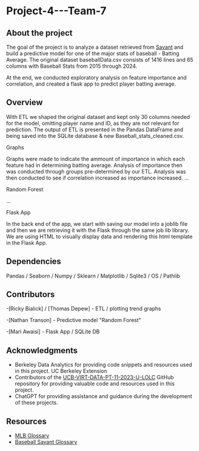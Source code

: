 # Project-4---Team-7

## About the project

The goal of the project is to analyze a dataset retrieved from [Savant](https://baseballsavant.mlb.com/statcast_search) and build a predictive model for one of the major stats of baseball - Batting Average. The original dataset baseballData.csv consists of 1416 lines and 65 columns with Baseball Stats from 2015 through 2024.

At the end, we conducted exploratory analysis on feature importance and correlation, and created a flask app to predict player batting average.

## Overview

With ETL we shaped the original dataset and kept only 30 columns needed for the model, omitting player name and ID, as they are not relevant for prediction. The output of ETL is presented in the Pandas DataFrame and being saved into the SQLite database & new Baseball_stats_cleaned.csv. 


Graphs

Graphs were made to indicate the ammount of importance in which each feature had in determining batting average. Analysis of importance then was conducted through groups pre-determined by our ETL. Analysis was then conducted to see if correlation increased as importance increased. 
...

Random Forest

...

Flask App

In the back end of the app, we start with saving our model into a joblib file and then we are retrieving it with the Flask through the same job lib library. We are using HTML to visually display data and rendering this html template in the Flask App. 

## Dependencies

Pandas /
Seaborn /
Numpy /
Sklearn /
Matplotlib /
Sqlite3 /
OS /
Pathlib

## Contributors

-[Ricky Bialick] / [Thomas Depew] - ETL / plotting trend graphs

-[Nathan Transon] - Predictive model "Random Forest"

-[Mari Awaisi] - Flask App / SQLite DB


## Acknowledgments

- Berkeley Data Analytics for providing code snippets and resources used in this project. UC Berkeley Extension
- Contributors of the [UCB-VIRT-DATA-PT-11-2023-U-LOLC](https://github.com/UCB-VIRT-DATA-PT-11-2023-U-LOLC) GitHub repository for providing valuable code and resources used in this project.
- ChatGPT for providing assistance and guidance during the development of these projects.
  
## Resources

- [MLB Glossary](https://www.mlb.com/glossary)
- [Baseball Savant Glossary](https://baseballsavant.mlb.com/statcast_search)

